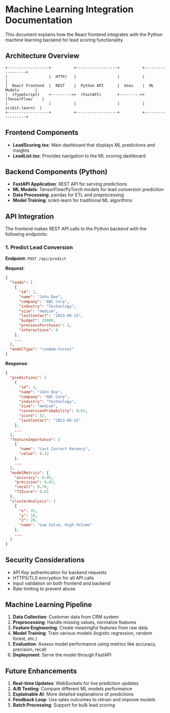 
# Machine Learning Integration Documentation

This document explains how the React frontend integrates with the Python machine learning backend for lead scoring functionality.

## Architecture Overview

```
+------------------+          +------------------+          +------------------+
|                  |  HTTP/   |                  |          |                  |
|  React Frontend  |  REST    |  Python API      |  Uses    |  ML Models       |
|  (TypeScript)    +--------->+  (FastAPI)       +--------->+  (TensorFlow/    |
|                  |          |                  |          |   scikit-learn)  |
+------------------+          +------------------+          +------------------+
```

## Frontend Components

- **LeadScoring.tsx**: Main dashboard that displays ML predictions and insights
- **LeadList.tsx**: Provides navigation to the ML scoring dashboard

## Backend Components (Python)

- **FastAPI Application**: REST API for serving predictions
- **ML Models**: TensorFlow/PyTorch models for lead conversion prediction
- **Data Processing**: pandas for ETL and preprocessing
- **Model Training**: scikit-learn for traditional ML algorithms

## API Integration

The frontend makes REST API calls to the Python backend with the following endpoints:

### 1. Predict Lead Conversion

**Endpoint**: `POST /api/predict`

**Request**:
```json
{
  "leads": [
    {
      "id": 1,
      "name": "John Doe",
      "company": "ABC Corp",
      "industry": "Technology",
      "size": "medium",
      "lastContact": "2023-06-15",
      "budget": 25000,
      "previousPurchases": 2,
      "interactions": 8
    },
    ...
  ],
  "modelType": "random-forest" 
}
```

**Response**:
```json
{
  "predictions": [
    {
      "id": 1,
      "name": "John Doe",
      "company": "ABC Corp",
      "industry": "Technology", 
      "size": "medium",
      "conversionProbability": 0.82,
      "score": 82,
      "lastContact": "2023-06-15"
    },
    ...
  ],
  "featureImportance": [
    {
      "name": "Last Contact Recency",
      "value": 0.32
    },
    ...
  ],
  "modelMetrics": {
    "accuracy": 0.85,
    "precision": 0.83,
    "recall": 0.79,
    "f1Score": 0.81
  },
  "clusterAnalysis": [
    {
      "x": 35,
      "y": 28,
      "z": 20,
      "name": "Low Value, High Volume"
    },
    ...
  ]
}
```

## Security Considerations

- API Key authentication for backend requests
- HTTPS/TLS encryption for all API calls
- Input validation on both frontend and backend
- Rate limiting to prevent abuse

## Machine Learning Pipeline

1. **Data Collection**: Customer data from CRM system
2. **Preprocessing**: Handle missing values, normalize features
3. **Feature Engineering**: Create meaningful features from raw data
4. **Model Training**: Train various models (logistic regression, random forest, etc.)
5. **Evaluation**: Assess model performance using metrics like accuracy, precision, recall
6. **Deployment**: Serve the model through FastAPI

## Future Enhancements

1. **Real-time Updates**: WebSockets for live prediction updates
2. **A/B Testing**: Compare different ML models performance
3. **Explainable AI**: More detailed explanations of predictions
4. **Feedback Loop**: Use sales outcomes to retrain and improve models
5. **Batch Processing**: Support for bulk lead scoring
